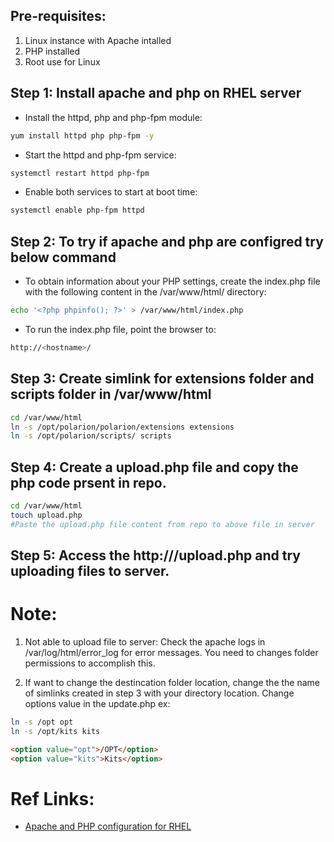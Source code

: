 ## Pre-requisites:
1. Linux instance with Apache intalled
2. PHP installed
3. Root use for Linux

## Step 1: Install apache and php on RHEL server

- Install the httpd, php and php-fpm module:
```sh
yum install httpd php php-fpm -y
```

- Start the httpd and php-fpm service:
```sh
systemctl restart httpd php-fpm
```

- Enable both services to start at boot time:
```sh
systemctl enable php-fpm httpd
```


## Step 2: To try if apache and php are configred try below command

- To obtain information about your PHP settings, create the index.php file with the following content in the /var/www/html/ directory:
```sh
echo '<?php phpinfo(); ?>' > /var/www/html/index.php
```

- To run the index.php file, point the browser to:
```sh
http://<hostname>/
```



## Step 3:  Create simlink for extensions folder and scripts folder in /var/www/html
```sh
cd /var/www/html
ln -s /opt/polarion/polarion/extensions extensions
ln -s /opt/polarion/scripts/ scripts
```

## Step 4: Create a upload.php file and copy the php code prsent in repo.
```sh
cd /var/www/html
touch upload.php
#Paste the upload.php file content from repo to above file in server
```
## Step 5: Access the http://<hostname>/upload.php and try uploading files to server.


# Note:
1. Not able to upload file to server: Check the apache logs in /var/log/html/error_log for error messages. You need to changes folder permissions to accomplish this.

2. If want to change the destincation folder location, change the the name of simlinks created in step 3 with your directory location. Change options value in the update.php
ex: 
```sh
ln -s /opt opt
ln -s /opt/kits kits
```
```html
<option value="opt">/OPT</option>
<option value="kits">Kits</option>
```



# Ref Links: 
- [Apache and PHP configuration for RHEL](https://access.redhat.com/documentation/en-us/red_hat_enterprise_linux/8/html/configuring_basic_system_settings/using-the-php-scripting-language_configuring-basic-system-settings)
